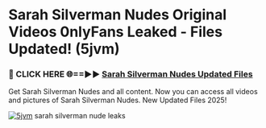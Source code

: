 # Sarah Silverman Nudes Original Videos 0nlyFans Leaked - Files Updated! (5jvm)

<h3>🔴 CLICK HERE 🌐==►► <a href="https://tinyurl.com/yrmya6cz" rel="nofollow">Sarah Silverman Nudes Updated Files</a></h3>

Get Sarah Silverman Nudes and all content. Now you can access all videos and pictures of Sarah Silverman Nudes. New Updated Files 2025!

[![5jvm](https://i.imgur.com/FMdXYCs.gif)](https://tinyurl.com/yrmya6cz)
sarah silverman nude leaks